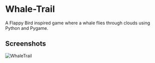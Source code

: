 # Whale-Trail
A Flappy Bird inspired game where a whale flies through clouds using Python and Pygame.

## Screenshots
![WhaleTrail](https://media.giphy.com/media/DRC7oiD8zDCG83mQp3/giphy.gif)
